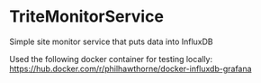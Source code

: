 # TriteMonitorService
Simple site monitor service that puts data into InfluxDB

Used the following docker container for testing locally:
https://hub.docker.com/r/philhawthorne/docker-influxdb-grafana
